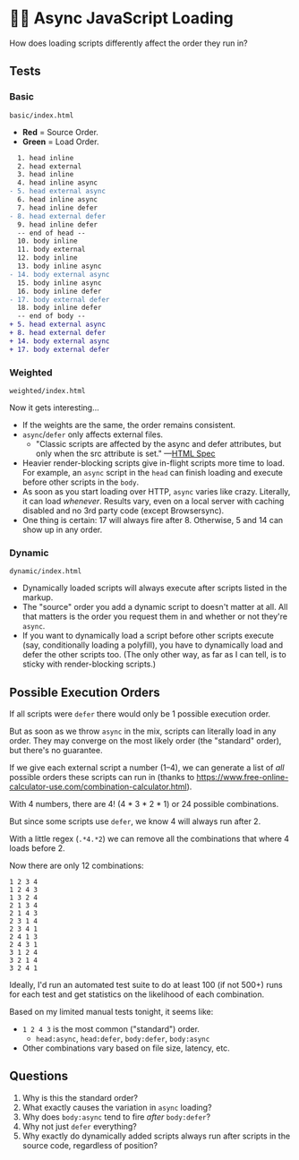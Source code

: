 # 👨‍🔬 Async JavaScript Loading

How does loading scripts differently affect the order they run in?

## Tests

### Basic

`basic/index.html`

- **Red** = Source Order.
- **Green** = Load Order.

```diff
  1. head inline
  2. head external
  3. head inline
  4. head inline async
- 5. head external async
  6. head inline async
  7. head inline defer
- 8. head external defer
  9. head inline defer
  -- end of head --
  10. body inline
  11. body external
  12. body inline
  13. body inline async
- 14. body external async
  15. body inline async
  16. body inline defer
- 17. body external defer
  18. body inline defer
  -- end of body --
+ 5. head external async
+ 8. head external defer
+ 14. body external async
+ 17. body external defer
```

### Weighted

`weighted/index.html`

Now it gets interesting...

- If the weights are the same, the order remains consistent.
- `async`/`defer` only affects external files.
	- "Classic scripts are affected by the async and defer attributes, but only when the src attribute is set." —[HTML Spec](https://html.spec.whatwg.org/multipage/scripting.html#script)
- Heavier render-blocking scripts give in-flight scripts more time to load. For example, an `async` script in the `head` can finish loading and execute before other scripts in the `body`.
- As soon as you start loading over HTTP, `async` varies like crazy. Literally, it can load _whenever_. Results vary, even on a local server with caching disabled and no 3rd party code (except Browsersync).
- One thing is certain: 17 will always fire after 8. Otherwise, 5 and 14 can show up in any order.

### Dynamic

`dynamic/index.html`

- Dynamically loaded scripts will always execute after scripts listed in the markup.
- The "source" order you add a dynamic script to doesn't matter at all. All that matters is the order you request them in and whether or not they're `async`.
- If you want to dynamically load a script before other scripts execute (say, conditionally loading a polyfill), you have to dynamically load and defer the other scripts too. (The only other way, as far as I can tell, is to sticky with render-blocking scripts.)

## Possible Execution Orders

If all scripts were `defer` there would only be 1 possible execution order.

But as soon as we throw `async` in the mix, scripts can literally load in any order. They may converge on the most likely order (the "standard" order), but there's no guarantee.

If we give each external script a number (1–4), we can generate a list of _all_ possible orders these scripts can run in (thanks to https://www.free-online-calculator-use.com/combination-calculator.html).

With 4 numbers, there are 4! (4 * 3 * 2 * 1) or 24 possible combinations.

But since some scripts use `defer`, we know 4 will always run after 2.

With a little regex (`.*4.*2`) we can remove all the combinations that where 4 loads before 2.

Now there are only 12 combinations:

```
1 2 3 4
1 2 4 3
1 3 2 4
2 1 3 4
2 1 4 3
2 3 1 4
2 3 4 1
2 4 1 3
2 4 3 1
3 1 2 4
3 2 1 4
3 2 4 1
```

Ideally, I'd run an automated test suite to do at least 100 (if not 500+) runs for each test and get statistics on the likelihood of each combination.

Based on my limited manual tests tonight, it seems like:

- `1 2 4 3` is the most common ("standard") order.
	- `head:async`, `head:defer`, `body:defer`, `body:async`
- Other combinations vary based on file size, latency, etc.

## Questions

1. Why is this the standard order?
2. What exactly causes the variation in `async` loading?
3. Why does `body:async` tend to fire _after_ `body:defer`?
4. Why not just `defer` everything?
5. Why exactly do dynamically added scripts always run after scripts in the source code, regardless of position?

